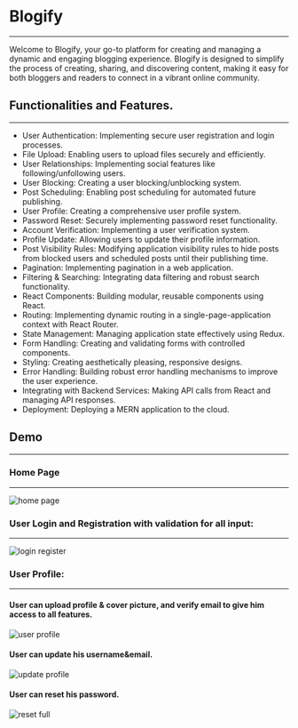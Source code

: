 # Blogify
-----
Welcome to Blogify, your go-to platform for creating and managing a dynamic and engaging blogging experience. Blogify is designed to simplify the process of creating, sharing, and discovering content, making it easy for both bloggers and readers to connect in a vibrant online community.

## Functionalities and Features.
-----
- User Authentication: Implementing secure user registration and login processes.
- File Upload: Enabling users to upload files securely and efficiently.
- User Relationships: Implementing social features like following/unfollowing users.
- User Blocking: Creating a user blocking/unblocking system.
- Post Scheduling: Enabling post scheduling for automated future publishing.
- User Profile: Creating a comprehensive user profile system.
- Password Reset: Securely implementing password reset functionality.
- Account Verification: Implementing a user verification system.
- Profile Update: Allowing users to update their profile information.
- Post Visibility Rules: Modifying application visibility rules to hide posts from blocked users and scheduled posts until their publishing time.
- Pagination: Implementing pagination in a web application.
- Filtering & Searching: Integrating data filtering and robust search functionality.
- React Components: Building modular, reusable components using React.
- Routing: Implementing dynamic routing in a single-page-application context with React Router.
- State Management: Managing application state effectively using Redux.
- Form Handling: Creating and validating forms with controlled components.
- Styling: Creating aesthetically pleasing, responsive designs.
- Error Handling: Building robust error handling mechanisms to improve the user experience.
- Integrating with Backend Services: Making API calls from React and managing API responses.
- Deployment: Deploying a MERN application to the cloud.
## Demo
-----
### Home Page
-----
![home page](https://github.com/A-AbdAlrazeq/MERN/assets/107461563/5ea80124-1573-4216-b36c-e665255b7453)

### User Login and Registration with validation for all input:
-----
![login register](https://github.com/A-AbdAlrazeq/MERN/assets/107461563/044445e6-c8f0-4835-9570-ff7c6165d441)

### User Profile:
-----
#### User can upload profile & cover picture, and verify email to give him access to all features.
![user profile](https://github.com/A-AbdAlrazeq/MERN/assets/107461563/1c237427-924c-4be8-a51b-ddb7d7edbf53)
#### User can update his username&email.
![update profile](https://github.com/A-AbdAlrazeq/MERN/assets/107461563/062ae040-c2ea-480f-9a57-470e95e8fd08)
#### User can reset his password.
![reset full](https://github.com/A-AbdAlrazeq/MERN/assets/107461563/63ff556e-a03f-4c91-9b38-cd11467d2a28)







